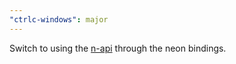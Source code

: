 ```yaml
---
"ctrlc-windows": major
---
```


Switch to using the [n-api](https://nodejs.org/api/n-api.html) through the neon bindings.
